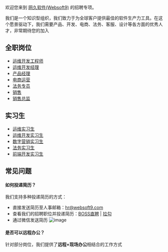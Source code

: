 欢迎您来到 [网久软件(Websoft9)](https://www.websoft9.com) 的招聘专项。  

我们是一个知识型组织，我们致力于为全球客户提供最佳的软件生产力工具。在这个愿景驱动下，我们需要产品、开发、电商、法务、客服、设计等各方面的优秀人才，非常期待您的加入

## 全职岗位

* [运维开发工程师](/jd/运维开发工程师.md)
* [运维开发经理](/jd/运维开发经理.md)
* [产品经理](/jd/产品经理.md)
* [电商运营](/jd/电商运营.md)
* [法务专员](/jd/法务专员.md)
* [销售](/jd/销售.md)
* [销售总监](/jd/销售总监.md)

## 实习生

* [运维实习生](/jd/实习生-运维.md)
* [运维开发实习生](/jd/实习生-运维开发.md)
* [数字营销实习生](/jd/实习生-数字营销.md)
* [法务实习生](/jd/实习生-法务.md)
* [前端开发实习生](/jd/实习生-前端开发.md)

## 常见问题

#### 如何投递简历？

我们支持多种投递简历的方式：

* 直接发送简历至人事邮箱：hr@websoft9.com
* 查看我们的招聘职位并投递简历：[BOSS直聘](https://www.zhipin.com/gongsi/fdd3169b691c05291XB_3tS_Fg~~.html?ka=company-intro) | [拉勾](https://www.lagou.com/gongsi/216808.html)
* 通过微信发送简历
  ![image](https://user-images.githubusercontent.com/16741975/110878016-652e0a00-8315-11eb-9922-9a4c3cefab52.png)


#### 是否可以远程办公？

针对部分岗位，我们提供了**远程+现场办公**相结合的工作方式
